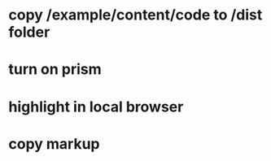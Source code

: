 # copy /example/content/code to /dist folder
# turn on prism
# highlight in local browser
# copy markup